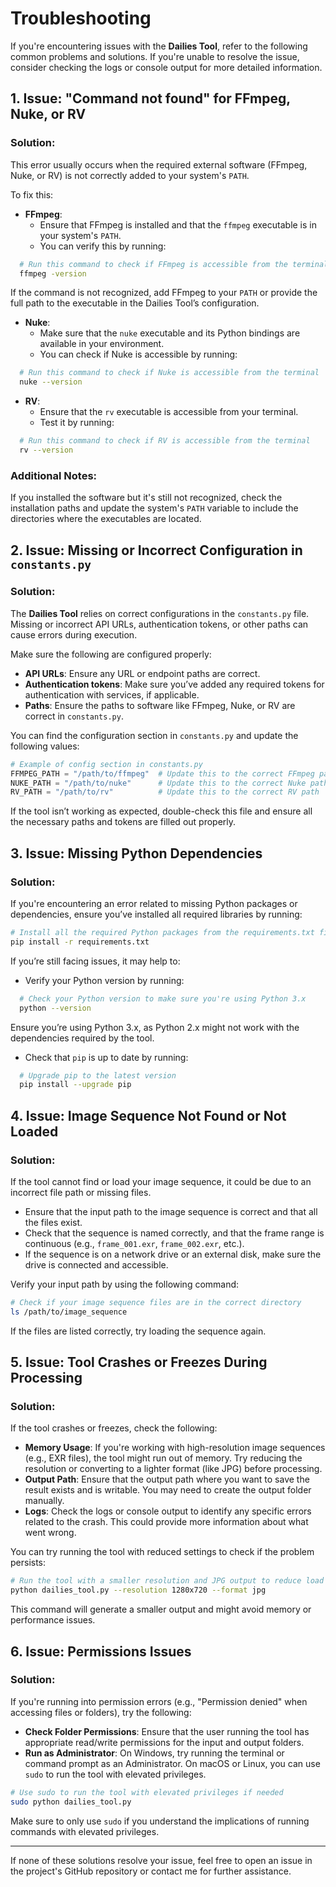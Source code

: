 # Troubleshooting

If you're encountering issues with the **Dailies Tool**, refer to the following common problems and solutions. If you're unable to resolve the issue, consider checking the logs or console output for more detailed information.

## 1. **Issue: "Command not found" for FFmpeg, Nuke, or RV**

### Solution:
This error usually occurs when the required external software (FFmpeg, Nuke, or RV) is not correctly added to your system's `PATH`.

To fix this:

- **FFmpeg**:
  - Ensure that FFmpeg is installed and that the `ffmpeg` executable is in your system's `PATH`.
  - You can verify this by running:

```bash
  # Run this command to check if FFmpeg is accessible from the terminal
  ffmpeg -version
```

  If the command is not recognized, add FFmpeg to your `PATH` or provide the full path to the executable in the Dailies Tool’s configuration.

- **Nuke**:
  - Make sure that the `nuke` executable and its Python bindings are available in your environment.
  - You can check if Nuke is accessible by running:

```bash
  # Run this command to check if Nuke is accessible from the terminal
  nuke --version
```

- **RV**:
  - Ensure that the `rv` executable is accessible from your terminal.
  - Test it by running:

```bash
  # Run this command to check if RV is accessible from the terminal
  rv --version
```

### Additional Notes:
If you installed the software but it's still not recognized, check the installation paths and update the system's `PATH` variable to include the directories where the executables are located.

## 2. **Issue: Missing or Incorrect Configuration in `constants.py`**

### Solution:
The **Dailies Tool** relies on correct configurations in the `constants.py` file. Missing or incorrect API URLs, authentication tokens, or other paths can cause errors during execution.

Make sure the following are configured properly:
- **API URLs**: Ensure any URL or endpoint paths are correct.
- **Authentication tokens**: Make sure you’ve added any required tokens for authentication with services, if applicable.
- **Paths**: Ensure the paths to software like FFmpeg, Nuke, or RV are correct in `constants.py`.

You can find the configuration section in `constants.py` and update the following values:

```python
# Example of config section in constants.py
FFMPEG_PATH = "/path/to/ffmpeg"  # Update this to the correct FFmpeg path
NUKE_PATH = "/path/to/nuke"      # Update this to the correct Nuke path
RV_PATH = "/path/to/rv"          # Update this to the correct RV path
```

If the tool isn’t working as expected, double-check this file and ensure all the necessary paths and tokens are filled out properly.

## 3. **Issue: Missing Python Dependencies**

### Solution:
If you're encountering an error related to missing Python packages or dependencies, ensure you’ve installed all required libraries by running:

```bash
# Install all the required Python packages from the requirements.txt file
pip install -r requirements.txt
```

If you’re still facing issues, it may help to:
- Verify your Python version by running:

```bash
  # Check your Python version to make sure you're using Python 3.x
  python --version
```

Ensure you’re using Python 3.x, as Python 2.x might not work with the dependencies required by the tool.

- Check that `pip` is up to date by running:

```bash
  # Upgrade pip to the latest version
  pip install --upgrade pip
```

## 4. **Issue: Image Sequence Not Found or Not Loaded**

### Solution:
If the tool cannot find or load your image sequence, it could be due to an incorrect file path or missing files.

- Ensure that the input path to the image sequence is correct and that all the files exist.
- Check that the sequence is named correctly, and that the frame range is continuous (e.g., `frame_001.exr`, `frame_002.exr`, etc.).
- If the sequence is on a network drive or an external disk, make sure the drive is connected and accessible.

Verify your input path by using the following command:

```bash
# Check if your image sequence files are in the correct directory
ls /path/to/image_sequence
```

If the files are listed correctly, try loading the sequence again.

## 5. **Issue: Tool Crashes or Freezes During Processing**

### Solution:
If the tool crashes or freezes, check the following:

- **Memory Usage**: If you're working with high-resolution image sequences (e.g., EXR files), the tool might run out of memory. Try reducing the resolution or converting to a lighter format (like JPG) before processing.
- **Output Path**: Ensure that the output path where you want to save the result exists and is writable. You may need to create the output folder manually.
- **Logs**: Check the logs or console output to identify any specific errors related to the crash. This could provide more information about what went wrong.

You can try running the tool with reduced settings to check if the problem persists:

```bash
# Run the tool with a smaller resolution and JPG output to reduce load
python dailies_tool.py --resolution 1280x720 --format jpg
```

This command will generate a smaller output and might avoid memory or performance issues.

## 6. **Issue: Permissions Issues**

### Solution:
If you're running into permission errors (e.g., "Permission denied" when accessing files or folders), try the following:

- **Check Folder Permissions**: Ensure that the user running the tool has appropriate read/write permissions for the input and output folders.
- **Run as Administrator**: On Windows, try running the terminal or command prompt as an Administrator. On macOS or Linux, you can use `sudo` to run the tool with elevated privileges.

```bash
# Use sudo to run the tool with elevated privileges if needed
sudo python dailies_tool.py
```

Make sure to only use `sudo` if you understand the implications of running commands with elevated privileges.

---

If none of these solutions resolve your issue, feel free to open an issue in the project's GitHub repository or contact me for further assistance.
